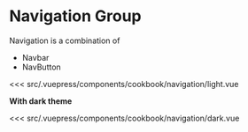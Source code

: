 # Navigation Group

Navigation is a combination of

- Navbar
- NavButton

<cookbook-navigation-light />

<<< src/.vuepress/components/cookbook/navigation/light.vue

**With dark theme**

<cookbook-navigation-dark />

<<< src/.vuepress/components/cookbook/navigation/dark.vue
